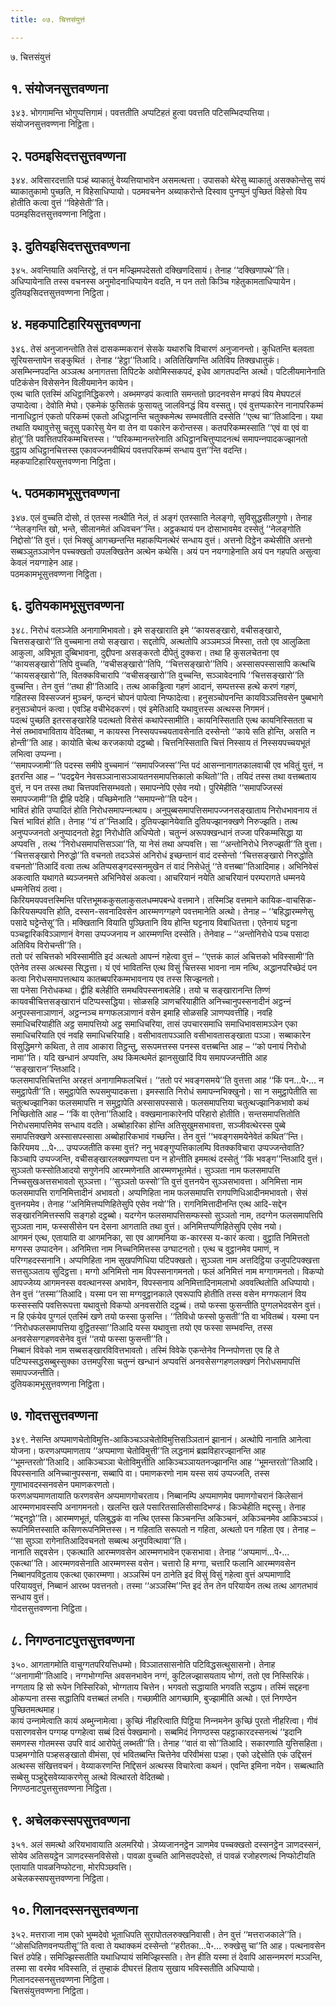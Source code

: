 ```yaml
---
title: ०७. चित्तसंयुत्तं

---
```

७. चित्तसंयुत्तं  


## १. संयोजनसुत्तवण्णना

३४३. भोगगामन्ति भोगुप्पत्तिगामं। पवत्ततीति अप्पटिहतं हुत्वा पवत्तति पटिसम्भिदप्पत्तिया।  
संयोजनसुत्तवण्णना निट्ठिता।  


## २. पठमइसिदत्तसुत्तवण्णना

३४४. अविसारदत्ताति पञ्हं ब्याकातुं वेय्यत्तियाभावेन असमत्थत्ता। उपासको थेरेसु ब्याकातुं असक्‍कोन्तेसु सयं ब्याकातुकामो पुच्छति, न विहेसाधिप्पायो। पठमवचनेन अब्याकरोन्ते दिस्वाव पुनप्पुनं पुच्छितं विहेसो विय होतीति कत्वा वुत्तं ‘‘विहेसेती’’ति।  
पठमइसिदत्तसुत्तवण्णना निट्ठिता।  


## ३. दुतियइसिदत्तसुत्तवण्णना

३४५. अवन्तियाति अवन्तिरट्ठे, तं पन मज्झिमपदेसतो दक्खिणदिसायं। तेनाह ‘‘दक्खिणापथे’’ति। अधिप्पायेनाति तस्स वचनस्स अनुमोदनाधिप्पायेन वदति, न पन ततो किञ्‍चि गहेतुकामताधिप्पायेन।  
दुतियइसिदत्तसुत्तवण्णना निट्ठिता।  


## ४. महकपाटिहारियसुत्तवण्णना

३४६. तेसं अनुजानन्तोति तेसं दासकम्मकरानं सेसके यथारुचि विचारणं अनुजानन्तो। कुधितन्ति बलवता सूरियसन्तापेन सङ्कुथितं । तेनाह ‘‘हेट्ठा’’तिआदि। अतितिखिणन्ति अतिविय तिक्खधातुकं। असम्भिन्‍नपदन्ति अञ्‍ञत्थ अनागतत्ता तिपिटके अवोमिस्सकपदं, इधेव आगतपदन्ति अत्थो। पटिलीयमानेनाति पटिकंसेन विसेसनेन विलीयमानेन कायेन।  
एत्थ चाति एतस्मिं अधिट्ठानिद्धिकरणे। अब्भमण्डपं कत्वाति समन्ततो छादनवसेन मण्डपं विय मेघपटलं उप्पादेत्वा। देवोति मेघो। एकमेकं फुसितकं फुसायतु जालविनद्धं विय वस्सतु। एवं वुत्तप्पकारेन नानापरिकम्मं नानाधिट्ठानं एकतो परिकम्मं एकतो अधिट्ठानन्ति चतुक्‍कमेत्थ सम्भवतीति दस्सेति ‘‘एत्थ चा’’तिआदिना। यथा तथाति यथावुत्तेसु चतूसु पकारेसु येन वा तेन वा पकारेन करोन्तस्स। कतपरिकम्मस्साति ‘‘एवं वा एवं वा होतू’’ति पवत्तितपरिकम्मचित्तस्स। ‘‘परिकम्मानन्तरेनाति अधिट्ठानचित्तुप्पादनत्थं समापन्‍नपादकज्झानतो वुट्ठाय अधिट्ठानचित्तस्स एकावज्‍जनवीथियं पवत्तपरिकम्मं सन्धाय वुत्त’’न्ति वदन्ति।  
महकपाटिहारियसुत्तवण्णना निट्ठिता।  


## ५. पठमकामभूसुत्तवण्णना

३४७. एलं वुच्‍चति दोसो, तं एतस्स नत्थीति नेलं, तं अङ्गं एतस्साति नेलङ्गो, सुविसुद्धसीलगुणो। तेनाह ‘‘नेलङ्गन्ति खो, भन्ते, सीलानमेतं अधिवचन’’न्ति। अट्ठकथायं पन दोसाभावमेव दस्सेतुं ‘‘नेलङ्गोति निद्दोसो’’ति वुत्तं। एतं भिक्खुं आगच्छन्तन्ति महाकप्पिनत्थेरं सन्धाय वुत्तं। अत्तनो दिट्ठेन कथेसीति अत्तनो सब्बञ्‍ञुतञ्‍ञाणेन पच्‍चक्खतो उपलक्खितेन अत्थेन कथेसि। अयं पन नयग्गाहेनाति अयं पन गहपति असुत्वा केवलं नयग्गाहेन आह।  
पठमकामभूसुत्तवण्णना निट्ठिता।  


## ६. दुतियकामभूसुत्तवण्णना

३४८. निरोधं वलञ्‍जेति अनागामिभावतो। इमे सङ्खाराति इमे ‘‘कायसङ्खारो, वचीसङ्खारो, चित्तसङ्खारो’’ति वुच्‍चमाना तयो सङ्खारा। सद्दतोपि, अत्थतोपि अञ्‍ञमञ्‍ञं मिस्सा, ततो एव आलुळिता आकुला, अविभूता दुब्बिभावना, दुद्दीपना असङ्करतो दीपेतुं दुक्‍करा। तथा हि कुसलचेतना एव ‘‘कायसङ्खारो’’तिपि वुच्‍चति, ‘‘वचीसङ्खारो’’तिपि, ‘‘चित्तसङ्खारो’’तिपि। अस्सासपस्सासापि कत्थचि ‘‘कायसङ्खारो’’ति, वितक्‍कविचारापि ‘‘वचीसङ्खारो’’ति वुच्‍चन्ति, सञ्‍ञावेदनापि ‘‘चित्तसङ्खारो’’ति वुच्‍चन्ति। तेन वुत्तं ‘‘तथा ही’’तिआदि। तत्थ आकड्ढित्वा गहणं आदानं, सम्पत्तस्स हत्थे करणं गहणं, गहितस्स विस्सज्‍जनं मुञ्‍चनं, फन्दनं चोपनं पापेत्वा निप्फादेत्वा। हनुसञ्‍चोपनन्ति कायविञ्‍ञत्तिवसेन पुब्बभागे हनुसञ्‍चोपनं कत्वा। एवञ्हि वचीभेदकरणं। एवं इमेतिआदि यथावुत्तस्स अत्थस्स निगमनं।  
पदत्थं पुच्छति इतरसङ्खारेहि पदत्थतो विसेसं कथापेस्सामीति। कायनिस्सिताति एत्थ कायनिस्सितता च नेसं तब्भावभाविताय वेदितब्बा, न कायस्स निस्सयपच्‍चयतावसेनाति दस्सेन्तो ‘‘काये सति होन्ति, असति न होन्ती’’ति आह। कायोति चेत्थ करजकायो दट्ठब्बो। चित्तनिस्सिताति चित्तं निस्साय तं निस्सयपच्‍चयभूतं लभित्वा उप्पन्‍ना।  
‘‘समापज्‍जामी’’ति पदस्स समीपे वुच्‍चमानं ‘‘समापज्‍जिस्स’’न्ति पदं आसन्‍नानागतकालवाची एव भवितुं युत्तं, न इतरन्ति आह – ‘‘पदद्वयेन नेवसञ्‍ञानासञ्‍ञायतनसमापत्तिकालो कथितो’’ति। तयिदं तस्स तथा वत्तब्बताय वुत्तं, न पन तस्स तथा चित्तपवत्तिसम्भवतो। समापन्‍नेपि एसेव नयो। पुरिमेहीति ‘‘समापज्‍जिस्सं समापज्‍जामी’’ति द्वीहि पदेहि। पच्छिमेनाति ‘‘समापन्‍नो’’ति पदेन।  
भावितं होति उप्पादितं होति निरोधसमापन्‍नत्थाय। अनुपुब्बसमापत्तिसमापज्‍जनसङ्खाताय निरोधभावनाय तं चित्तं भावितं होति। तेनाह ‘‘यं त’’न्तिआदि। दुतियज्झानेयेवाति दुतियज्झानक्खणे निरुज्झति। तत्थ अनुप्पज्‍जनतो अनुप्पादनतो हेट्ठा निरोधोति अधिप्पेतो। चतुन्‍नं अरूपक्खन्धानं तज्‍जा परिकम्मसिद्धा या अप्पवत्ति , तत्थ ‘‘निरोधसमापत्तिसञ्‍ञा’’ति, या नेसं तथा अप्पवत्ति। सा ‘‘अन्तोनिरोधे निरुज्झती’’ति वुत्ता।  
‘‘चित्तसङ्खारो निरुद्धो’’ति वचनतो तदञ्‍ञेसं अनिरोधं इच्छन्तानं वादं दस्सेन्तो ‘‘चित्तसङ्खारो निरुद्धोति वचनतो’’तिआदिं वत्वा तत्थ अतिप्पसङ्गदस्सनमुखेन तं वादं निसेधेतुं ‘‘ते वत्तब्बा’’तिआदिमाह। अभिनिवेसं अकत्वाति यथागते ब्यञ्‍जनमत्ते अभिनिवेसं अकत्वा। आचरियानं नयेति आचरियानं परम्परागते धम्मनये धम्मनेत्तियं ठत्वा।  
किरियमयपवत्तस्मिन्ति परित्तभूमककुसलाकुसलधम्मपबन्धे वत्तमाने। तस्मिञ्हि वत्तमाने कायिक-वाचसिक-किरियसम्पवत्ति होति, दस्सन-सवनादिवसेन आरम्मणग्गहणे पवत्तमानेति अत्थो। तेनाह – ‘‘बहिद्धारम्मणेसु पसादे घट्टेन्तेसू’’ति। मक्खितानि वियाति पुञ्छितानि विय होन्ति घट्टनाय विबाधितत्ता। एतेनायं घट्टना पञ्‍चद्वारिकविञ्‍ञाणानं वेगसा उप्पज्‍जनाय न आरम्मणन्ति दस्सेति। तेनेवाह – ‘‘अन्तोनिरोधे पञ्‍च पसादा अतिविय विरोचन्ती’’ति।  
ततो परं सचित्तको भविस्सामीति इदं अत्थतो आपन्‍नं गहेत्वा वुत्तं – ‘‘एत्तकं कालं अचित्तको भविस्सामी’’ति एतेनेव तस्स अत्थस्स सिद्धत्ता। यं एवं भावितन्ति एत्थ विसुं चित्तस्स भावना नाम नत्थि, अद्धानपरिच्छेदं पन कत्वा निरोधसमापत्तत्थाय कातब्बपरिकम्मभावनाय एव तस्स सिज्झनतो।  
सा पनेसा निरोधकथा। द्वीहि बलेहीति समथविपस्सनाबलेहि। तयो च सङ्खारानन्ति तिण्णं कायवचीचित्तसङ्खारानं पटिप्पस्सद्धिया। सोळसहि ञाणचरियाहीति अनिच्‍चानुपस्सनादीनं अट्ठन्‍नं अनुपस्सनाञाणानं, अट्ठन्‍नञ्‍च मग्गफलञाणानं वसेन इमाहि सोळसहि ञाणप्पवत्तीहि। नवहि समाधिचरियाहीति अट्ठ समापत्तियो अट्ठ समाधिचरिया, तासं उपचारसमाधि समाधिभावसामञ्‍ञेन एका समाधिचरियाति एवं नवहि समाधिचरियाहि। वसीभावतापञ्‍ञाति वसीभावतासङ्खाता पञ्‍ञा। सब्बाकारेन विसुद्धिमग्गे कथिता, ते ताव आकारा तिट्ठन्तु, सरूपमत्तस्स पनस्स वत्तब्बन्ति आह – ‘‘को पनायं निरोधो नामा’’ति। यदि खन्धानं अप्पवत्ति, अथ किमत्थमेतं झानसुखादिं विय समापज्‍जन्तीति आह ‘‘सङ्खारान’’न्तिआदि।  
फलसमापत्तिचित्तन्ति अरहत्तं अनागामिफलचित्तं। ‘‘ततो परं भवङ्गसमये’’ति वुत्तत्ता आह ‘‘किं पन…पे॰… न समुट्ठापेती’’ति। समुट्ठापेति रूपसमुप्पादकत्ता। इमस्साति निरोधं समापन्‍नभिक्खुनो। सा न समुट्ठापेतीति सा चतुत्थज्झानिका फलसमापत्ति न समुट्ठापेति अस्सासपस्सासे। फलसमापत्तिया चतुत्थज्झानिकभावो कथं निच्छितोति आह – ‘‘किं वा एतेना’’तिआदि। वक्खमानाकारेनपि परिहारो होतीति। सन्तसमापत्तितोति निरोधसमापत्तिमेव सन्धाय वदति। अब्बोहारिका होन्ति अतिसुखुमसभावत्ता, सञ्‍जीवत्थेरस्स पुब्बे समापत्तिक्खणे अस्सासपस्सासा अब्बोहारिकभावं गच्छन्ति। तेन वुत्तं ‘‘भवङ्गसमयेनेवेतं कथित’’न्ति।  
किरियमय …पे॰… उप्पज्‍जतीति कस्मा वुत्तं? ननु भवङ्गुप्पत्तिकालम्पि वितक्‍कविचारा उप्पज्‍जन्तेवाति? किञ्‍चापि उप्पज्‍जन्ति, वचीसङ्खारलक्खणप्पत्ता पन न होन्तीति इममत्थं दस्सेतुं ‘‘किं भवङ्ग’’न्तिआदि वुत्तं।  
सुञ्‍ञतो फस्सोतिआदयो सगुणेनपि आरम्मणेनाति आरम्मणभूतमेतं। सुञ्‍ञता नाम फलसमापत्ति निच्‍चसुखअत्तसभावतो सुञ्‍ञत्ता। ‘‘सुञ्‍ञतो फस्सो’’ति वुत्तं वुत्तनयेन सुञ्‍ञसभावत्ता। अनिमित्ता नाम फलसमापत्ति रागनिमित्तादीनं अभावतो। अप्पणिहिता नाम फलसमापत्ति रागपणिधिआदीनमभावतो। सेसं वुत्तनयमेव। तेनाह ‘‘अनिमित्तप्पणिहितेसुपि एसेव नयो’’ति। रागनिमित्तादीनन्ति एत्थ आदि-सद्देन सङ्खारनिमित्तस्सपि सङ्गहो दट्ठब्बो। यदग्गेन फलसमापत्तिसम्फस्सो सुञ्‍ञतो नाम, तदग्गेन फलसमापत्तिपि सुञ्‍ञता नाम, फस्ससीसेन पन देसना आगताति तथा वुत्तं। अनिमित्तप्पणिहितेसुपि एसेव नयो।  
आगमनं एत्थ, एतायाति वा आगमनिका, सा एव आगमनिया क-कारस्स य-कारं कत्वा। वुट्ठाति निमित्ततो मग्गस्स उप्पादनेन। अनिमित्ता नाम निच्‍चनिमित्तस्स उग्घाटनतो। एत्थ च वुट्ठानमेव पमाणं, न परिग्गहदस्सनानि। अप्पणिहिता नाम सुखपणिधिया पटिपक्खतो। सुञ्‍ञता नाम अत्तदिट्ठिया उजुपटिपक्खत्ता सत्तसुञ्‍ञताय सुदिट्ठत्ता। मग्गो अनिमित्तो नाम विपस्सनागमनतो। फलं अनिमित्तं नाम मग्गागमनतो। विकप्पो आपज्‍जेय्य आगमनस्स ववत्थानस्स अभावेन, विपस्सनाय अनिमित्तादिनामलाभो अववत्थितोति अधिप्पायो। तेन वुत्तं ‘‘तस्मा’’तिआदि। यस्मा पन सा मग्गवुट्ठानकाले एवरूपापि होतीति तस्स वसेन मग्गफलानं विय फस्सस्सपि पवत्तिरूपत्ता यथावुत्तो विकप्पो अनवसरोति दट्ठब्बं। तयो फस्सा फुसन्तीति पुग्गलभेदवसेन वुत्तं। न हि एकंयेव पुग्गलं एतस्मिं खणे तयो फस्सा फुसन्ति। ‘‘तिविधो फस्सो फुसती’’ति वा भवितब्बं। यस्मा पन ‘‘निरोधफलसमापत्तिया वुट्ठितस्सा’’तिआदि यस्स यथावुत्ता तयो एव फस्सा सम्भवन्ति, तस्स अनवसेसग्गहणवसेनेव वुत्तं ‘‘तयो फस्सा फुसन्ती’’ति।  
निब्बानं विवेको नाम सब्बसङ्खारविवित्तभावतो। तस्मिं विवेके एकन्तेनेव निन्‍नपोणत्ता एव हि ते पटिप्पस्सद्धसब्बुस्सुक्‍का उत्तमपुरिसा चतुन्‍नं खन्धानं अप्पवत्तिं अनवसेसग्गहणलक्खणं निरोधसमापत्तिं समापज्‍जन्तीति।  
दुतियकामभूसुत्तवण्णना निट्ठिता।  


## ७. गोदत्तसुत्तवण्णना

३४९. नेसन्ति अप्पमाणचेतोविमुत्ति-आकिञ्‍चञ्‍ञचेतोविमुत्तिसञ्‍ञितानं झानानं। अत्थोपि नानाति आनेत्वा योजना। फरणअप्पमाणताय ‘‘अप्पमाणा चेतोविमुत्ती’’ति लद्धनामं ब्रह्मविहारज्झानन्ति आह ‘‘भूमन्तरतो’’तिआदि। आकिञ्‍चञ्‍ञा चेतोविमुत्तीति आकिञ्‍चञ्‍ञायतनज्झानन्ति आह ‘‘भूमन्तरतो’’तिआदि। विपस्सनाति अनिच्‍चानुपस्सना, सब्बापि वा। पमाणकरणो नाम यस्स सयं उप्पज्‍जति, तस्स गुणाभावदस्सनवसेन पमाणकरणतो।  
फरणअप्पमाणतायाति फरणवसेन अप्पमाणगोचरताय। निब्बानम्पि अप्पमाणमेव पमाणगोचरानं किलेसानं आरम्मणभावस्सपि अनागमनतो। खलन्ति खले पसारितसालिसीसादिभण्डं। किञ्‍चेहीति मद्दस्सु। तेनाह ‘‘मद्दनट्ठो’’ति। आरम्मणभूतं, पलिबुद्धकं वा नत्थि एतस्स किञ्‍चनन्ति अकिञ्‍चनं, अकिञ्‍चनमेव आकिञ्‍चञ्‍ञं।  
रूपनिमित्तस्साति कसिणरूपनिमित्तस्स। न गहिताति सरूपतो न गहिता, अत्थतो पन गहिता एव। तेनाह – ‘‘सा सुञ्‍ञा रागेनातिआदिवचनतो सब्बत्थ अनुपवित्थावा’’ति।  
नानाति सद्दवसेन। एकत्थाति आरम्मणवसेन आरम्मणभावेन एकसभावा। तेनाह ‘‘अप्पमाणं…पे॰… एकत्था’’ति। आरम्मणवसेनाति आरम्मणस्स वसेन। चत्तारो हि मग्गा, चत्तारि फलानि आरम्मणवसेन निब्बानपविट्ठताय एकत्था एकारम्मणा। अञ्‍ञस्मिं पन ठानेति इदं विसुं विसुं गहेत्वा वुत्तं अप्पमाणादि परियायवुत्तं, निब्बानं आरब्भ पवत्तनतो। तस्मा ‘‘अञ्‍ञस्मि’’न्ति इदं तेन तेन परियायेन तत्थ तत्थ आगतभावं सन्धाय वुत्तं।  
गोदत्तसुत्तवण्णना निट्ठिता।  


## ८. निगण्ठनाटपुत्तसुत्तवण्णना

३५०. आगतागमोति वाचुग्गतपरियत्तिधम्मो। विञ्‍ञातसासनोति पटिविद्धसत्थुसासनो। तेनाह ‘‘अनागामी’’तिआदि। नग्गभोग्गन्ति अवसनभावेन नग्गं, कुटिलज्झासयताय भोग्गं, ततो एव निस्सिरिकं। नग्गताय हि सो रूपेन निस्सिरिको, भोग्गताय चित्तेन। भगवतो सद्धायाति भगवति सद्धाय। तस्मिं सद्दहना ओकप्पना तस्स सद्धातिपि वत्तब्बतं लभति। गच्छामीति आगच्छामि, बुज्झामीति अत्थो। एतं निगण्ठेन पुच्छितमत्थमाह।  
कायं उन्‍नामेत्वाति कायं अब्भुन्‍नामेत्वा। कुच्छिं नीहरित्वाति पिट्ठिया निन्‍नमनेन कुच्छिं पुरतो नीहरित्वा। गीवं पसारणवसेन पग्गय्ह पग्गहेत्वा सब्बं दिसं पेक्खमानो। सब्बमिदं निगण्ठस्स पहट्ठाकारदस्सनत्थं ‘‘इदानि समणस्स गोतमस्स उपरि वादं आरोपेतुं लब्भती’’ति। तेनाह ‘‘वातं वा सो’’तिआदि। सकारणाति युत्तिसहिता। पञ्हमग्गोति पञ्हसङ्खातो वीमंसा, एवं भवितब्बन्ति चित्तेनेव परिवीमंसा पञ्हा। एको उद्देसोति एकं उद्दिसनं अत्थस्स संखित्तवचनं। वेय्याकरणन्ति निद्दिसनं अत्थस्स विचारेत्वा कथनं। एवन्ति इमिना नयेन। सब्बत्थाति सब्बेसु पञ्हुद्देसवेय्याकरणेसु अत्थो वित्थारतो वेदितब्बो।  
निगण्ठनाटपुत्तसुत्तवण्णना निट्ठिता।  


## ९. अचेलकस्सपसुत्तवण्णना

३५१. अलं समत्थो अरियभावायाति अलमरियो। ञेय्यजाननट्ठेन ञाणमेव पच्‍चक्खतो दस्सनट्ठेन ञाणदस्सनं, सोयेव अतिसयट्ठेन ञाणदस्सनविसेसो। पावळा वुच्‍चति आनिसदपदेसो, तं पावळं रजोहरणत्थं निप्फोटीयति एतायाति पावळनिप्फोटना, मोरपिञ्छवत्ति।  
अचेलकस्सपसुत्तवण्णना निट्ठिता।  


## १०. गिलानदस्सनसुत्तवण्णना

३५२. मत्तराजा नाम एको भुम्मदेवो भूताधिपति सुरापोतलरुक्खनिवासी। तेन वुत्तं ‘‘मत्तराजकाले’’ति। ‘‘ओसधितिणवनप्पतीसू’’ति वत्वा ते यथाक्‍कमं दस्सेन्तो ‘‘हरीतका…पे॰… रुक्खेसु चा’’ति आह। पत्थनावसेन चित्तं ठपेहि। समिज्झिस्सतीति यथाधिप्पायं समिज्झिस्सति। तेन हीति यस्मा तं देवापि आसन्‍नमरणं मञ्‍ञन्ति, तस्मा सा वरमेव भविस्सति, तं तुम्हाकं दीघरत्तं हिताय सुखाय भविस्सतीति अधिप्पायो।  
गिलानदस्सनसुत्तवण्णना निट्ठिता।  
चित्तसंयुत्तवण्णना निट्ठिता।  